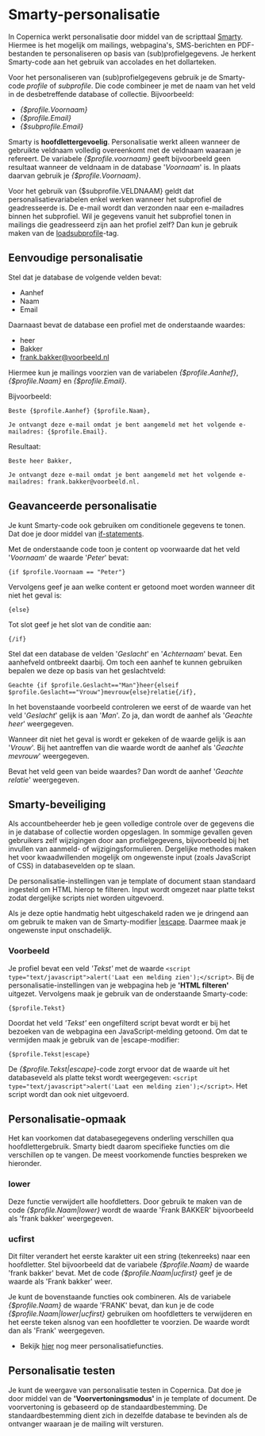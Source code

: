 # Smarty-personalisatie
In Copernica werkt personalisatie door middel van de scripttaal [Smarty](http://www.smarty.net/docs/en/). Hiermee is het mogelijk om mailings, webpagina's, SMS-berichten en PDF-bestanden te personaliseren op basis van (sub)profielgegevens. Je herkent Smarty-code aan het gebruik van accolades en het dollarteken.

Voor het personaliseren van (sub)profielgegevens gebruik je de Smarty-code _profile_ of _subprofile_. Die code combineer je met de naam van het veld in de desbetreffende database of collectie. Bijvoorbeeld:

* _{$profile.Voornaam}_
* _{$profile.Email}_
* _{$subprofile.Email}_

Smarty is **hoofdlettergevoelig**. Personalisatie werkt alleen wanneer de gebruikte veldnaam volledig overeenkomt met de veldnaam waaraan je refereert. De variabele _{$profile.voornaam}_ geeft bijvoorbeeld geen resultaat wanneer de veldnaam in de database '_Voornaam_' is. In plaats daarvan gebruik je _{$profile.Voornaam}_.

Voor het gebruik van {$subprofile.VELDNAAM} geldt dat personalisatievariabelen enkel werken wanneer het subprofiel de geadresseerde is. De e-mail wordt dan verzonden naar een e-mailadres binnen het subprofiel. Wil je gegevens vanuit het subprofiel tonen in mailings die geadresseerd zijn aan het profiel zelf? Dan kun je gebruik maken van de [loadsubprofile](./loadprofile-and-loadsubprofile)-tag. 

## Eenvoudige personalisatie

Stel dat je database de volgende velden bevat:

* Aanhef
* Naam
* Email

Daarnaast bevat de database een profiel met de onderstaande waardes:

* heer
* Bakker
* frank.bakker@voorbeeld.nl

Hiermee kun je mailings voorzien van de variabelen _{$profile.Aanhef}_, _{$profile.Naam}_ en _{$profile.Email}_. 

Bijvoorbeeld:
```
Beste {$profile.Aanhef} {$profile.Naam},

Je ontvangt deze e-mail omdat je bent aangemeld met het volgende e-mailadres: {$profile.Email}.
```

Resultaat:
```
Beste heer Bakker,

Je ontvangt deze e-mail omdat je bent aangemeld met het volgende e-mailadres: frank.bakker@voorbeeld.nl.
```

## Geavanceerde personalisatie

Je kunt Smarty-code ook gebruiken om conditionele gegevens te tonen. Dat doe je door middel van [if-statements](https://www.smarty.net/docs/en/language.function.if.tpl).

Met de onderstaande code toon je content op voorwaarde dat het veld '_Voornaam_' de waarde '_Peter_' bevat:

```
{if $profile.Voornaam == "Peter"}
```

Vervolgens geef je aan welke content er getoond moet worden wanneer dit niet het geval is:

```
{else}
```

Tot slot geef je het slot van de conditie aan:

```
{/if}
```

Stel dat een database de velden '_Geslacht_' en '_Achternaam_' bevat. Een aanhefveld ontbreekt daarbij. Om toch een aanhef te kunnen gebruiken bepalen we deze op basis van het geslachtveld:

```
Geachte {if $profile.Geslacht=="Man"}heer{elseif $profile.Geslacht=="Vrouw"}mevrouw{else}relatie{/if},
```

In het bovenstaande voorbeeld controleren we eerst of de waarde van het veld '_Geslacht_' gelijk is aan '_Man_'. Zo ja, dan wordt de aanhef als '_Geachte heer_' weergegeven. 

Wanneer dit niet het geval is wordt er gekeken of de waarde gelijk is aan '_Vrouw_'. Bij het aantreffen van die waarde wordt de aanhef als '_Geachte mevrouw_' weergegeven.  

Bevat het veld geen van beide waardes? Dan wordt de aanhef '_Geachte relatie_' weergegeven.

## Smarty-beveiliging
Als accountbeheerder heb je geen volledige controle over de gegevens die in je database of collectie worden opgeslagen. In sommige gevallen geven gebruikers zelf wijzigingen door aan profielgegevens, bijvoorbeeld bij het invullen van aanmeld- of wijzigingsformulieren. Dergelijke methodes maken het voor kwaadwillenden mogelijk om ongewenste input (zoals JavaScript of CSS) in databasevelden op te slaan.

De personalisatie-instellingen van je template of document staan standaard ingesteld om HTML hierop te filteren. Input wordt omgezet naar platte tekst zodat dergelijke scripts niet worden uitgevoerd.

Als je deze optie handmatig hebt uitgeschakeld raden we je dringend aan om gebruik te maken van de Smarty-modifier [|escape](https://www.smarty.net/docs/en/language.modifier.escape.tpl). Daarmee maak je ongewenste input onschadelijk.

### Voorbeeld
Je profiel bevat een veld _'Tekst'_ met de waarde `<script type="text/javascript">alert('Laat een melding zien');</script>`.
Bij de personalisatie-instellingen van je webpagina heb je **'HTML filteren'** uitgezet. Vervolgens maak je gebruik van de onderstaande Smarty-code:

```
{$profile.Tekst}
```

Doordat het veld _'Tekst'_ een ongefilterd script bevat wordt er bij het bezoeken van de webpagina een JavaScript-melding getoond.
Om dat te vermijden maak je gebruik van de |escape-modifier:


```
{$profile.Tekst|escape}
```
De _{$profile.Tekst|escape}_-code zorgt ervoor dat de waarde uit het databaseveld als platte tekst wordt weergegeven: `<script type="text/javascript">alert('Laat een melding zien');</script>`. Het script wordt dan ook niet uitgevoerd.

## Personalisatie-opmaak

Het kan voorkomen dat databasegegevens onderling verschillen qua hoofdlettergebruik. Smarty biedt daarom specifieke functies om die verschillen op te vangen. De meest voorkomende functies bespreken we hieronder.

### lower
Deze functie verwijdert alle hoofdletters. Door gebruik te maken van de code _{$profile.Naam|lower}_ wordt de waarde 'Frank BAKKER' bijvoorbeeld als 'frank bakker' weergegeven.

### ucfirst
Dit filter verandert het eerste karakter uit een string (tekenreeks) naar een hoofdletter. Stel bijvoorbeeld dat de variabele _{$profile.Naam}_ de waarde 'frank bakker' bevat. Met de code _{$profile.Naam|ucfirst}_ geef je de waarde als 'Frank bakker' weer.

Je kunt de bovenstaande functies ook combineren. Als de variabele _{$profile.Naam}_ de waarde 'FRANK' bevat, dan kun je de code _{$profile.Naam|lower|ucfirst}_ gebruiken om hoofdletters te verwijderen en het eerste teken alsnog van een hoofdletter te voorzien. De waarde wordt dan als 'Frank' weergegeven.

* Bekijk [hier](./publisher-personalization-functions) nog meer personalisatiefuncties.

## Personalisatie testen
Je kunt de weergave van personalisatie testen in Copernica. Dat doe je door middel van de **'Voorvertoningsmodus'** in je template of document. De voorvertoning is gebaseerd op de standaardbestemming. De standaardbestemming dient zich in dezelfde database te bevinden als de ontvanger waaraan je de mailing wilt versturen.
